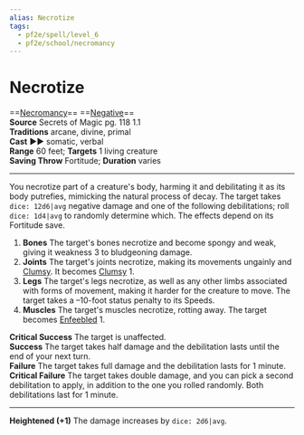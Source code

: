 ```yaml
---
alias: Necrotize 
tags:
  - pf2e/spell/level_6
  - pf2e/school/necromancy
---
```


# Necrotize

==[Necromancy](Necromancy.md)== ==[Negative](Negative.md)==  
__Source__ Secrets of Magic pg. 118 1.1  
**Traditions** arcane, divine, primal  
**Cast** ►► somatic, verbal  
**Range** 60 feet; **Targets** 1 living creature  
**Saving Throw** Fortitude; **Duration** varies

---

You necrotize part of a creature's body, harming it and debilitating it as its body putrefies, mimicking the natural process of decay. The target takes `dice: 12d6|avg` negative damage and one of the following debilitations; roll `dice: 1d4|avg` to randomly determine which. The effects depend on its Fortitude save.

1. **Bones** The target's bones necrotize and become spongy and weak, giving it weakness 3 to bludgeoning damage.
2. **Joints** The target's joints necrotize, making its movements ungainly and [Clumsy](Clumsy.md). It becomes [Clumsy](Clumsy.md) 1.
3. **Legs** The target's legs necrotize, as well as any other limbs associated with forms of movement, making it harder for the creature to move. The target takes a –10-foot status penalty to its Speeds.
4. **Muscles** The target's muscles necrotize, rotting away. The target becomes [Enfeebled](Enfeebled.md) 1.

**Critical Success** The target is unaffected.  
**Success** The target takes half damage and the debilitation lasts until the end of your next turn.  
**Failure** The target takes full damage and the debilitation lasts for 1 minute.  
**Critical Failure** The target takes double damage, and you can pick a second debilitation to apply, in addition to the one you rolled randomly. Both debilitations last for 1 minute.

<hr>

**Heightened (+1)** The damage increases by `dice: 2d6|avg`.
